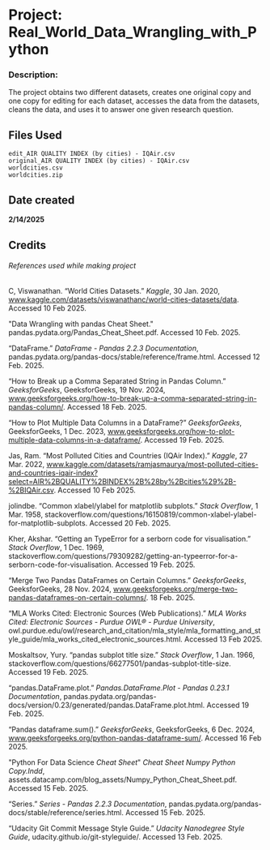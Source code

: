 # Project: Real_World_Data_Wrangling_with_Python

### Description:

The project obtains two different datasets, creates one original copy and one copy for editing for each dataset, accesses the data from the datasets, cleans the data, and uses it to answer one given research question.

## Files Used
```
edit_AIR QUALITY INDEX (by cities) - IQAir.csv
original_AIR QUALITY INDEX (by cities) - IQAir.csv
worldcities.csv
worldcities.zip
```

## Date created

**2/14/2025**

## Credits
###### References used while making project

C, Viswanathan. “World Cities Datasets.” _Kaggle_, 30 Jan. 2020, www.kaggle.com/datasets/viswanathanc/world-cities-datasets/data. Accessed 10 Feb 2025.

"Data Wrangling with pandas Cheat Sheet." pandas.pydata.org/Pandas_Cheat_Sheet.pdf. Accessed 10 Feb. 2025.

“DataFrame.” _DataFrame - Pandas 2.2.3 Documentation_, pandas.pydata.org/pandas-docs/stable/reference/frame.html. Accessed 12 Feb. 2025. 

“How to Break up a Comma Separated String in Pandas Column.” _GeeksforGeeks_, GeeksforGeeks, 19 Nov. 2024, www.geeksforgeeks.org/how-to-break-up-a-comma-separated-string-in-pandas-column/. Accessed 18 Feb. 2025.

“How to Plot Multiple Data Columns in a DataFrame?” _GeeksforGeeks_, GeeksforGeeks, 1 Dec. 2023, www.geeksforgeeks.org/how-to-plot-multiple-data-columns-in-a-dataframe/. Accessed 19 Feb. 2025.

Jas, Ram. “Most Polluted Cities and Countries (IQAir Index).” _Kaggle_, 27 Mar. 2022, www.kaggle.com/datasets/ramjasmaurya/most-polluted-cities-and-countries-iqair-index?select=AIR%2BQUALITY%2BINDEX%2B%28by%2Bcities%29%2B-%2BIQAir.csv. Accessed 10 Feb 2025.

jolindbe. “Common xlabel/ylabel for matplotlib subplots.” _Stack Overflow_, 1 Mar. 1958, stackoverflow.com/questions/16150819/common-xlabel-ylabel-for-matplotlib-subplots. Accessed 20 Feb. 2025.

Kher, Akshar. “Getting an TypeError for a serborn code for visualisation.” _Stack Overflow_, 1 Dec. 1969, stackoverflow.com/questions/79309282/getting-an-typeerror-for-a-serborn-code-for-visualisation. Accessed 19 Feb. 2025.

“Merge Two Pandas DataFrames on Certain Columns.” _GeeksforGeeks_, GeeksforGeeks, 28 Nov. 2024, www.geeksforgeeks.org/merge-two-pandas-dataframes-on-certain-columns/. 18 Feb. 2025.

“MLA Works Cited: Electronic Sources (Web Publications).” _MLA Works Cited: Electronic Sources - Purdue OWL® - Purdue University_, owl.purdue.edu/owl/research_and_citation/mla_style/mla_formatting_and_style_guide/mla_works_cited_electronic_sources.html. Accessed 13 Feb 2025.

Moskaltsov, Yury. “pandas subplot title size.” _Stack Overflow_, 1 Jan. 1966, stackoverflow.com/questions/66277501/pandas-subplot-title-size. Accessed 19 Feb. 2025.

“pandas.DataFrame.plot.” _Pandas.DataFrame.Plot - Pandas 0.23.1 Documentation_, pandas.pydata.org/pandas-docs/version/0.23/generated/pandas.DataFrame.plot.html. Accessed 19 Feb. 2025. 

“Pandas dataframe.sum().” _GeeksforGeeks_, GeeksforGeeks, 6 Dec. 2024, www.geeksforgeeks.org/python-pandas-dataframe-sum/. Accessed 16 Feb 2025.

"Python For Data Science _Cheat Sheet_" _Cheat Sheet Numpy Python Copy.Indd_, assets.datacamp.com/blog_assets/Numpy_Python_Cheat_Sheet.pdf. Accessed 15 Feb. 2025. 

“Series.” _Series - Pandas 2.2.3 Documentation_, pandas.pydata.org/pandas-docs/stable/reference/series.html. Accessed 15 Feb. 2025. 

“Udacity Git Commit Message Style Guide.” _Udacity Nanodegree Style Guide_, udacity.github.io/git-styleguide/. Accessed 13 Feb. 2025. 
